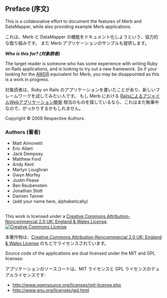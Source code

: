 ## Preface (序文)

This is a collaborative effort to document the features of Merb and DataMapper, 
while also providing example Merb applications.  

これは、Merb と DataMapper の機能をドキュメント化しようという、協力的な取り組みです。
また Merb アプリケーションのサンプルも提供します。

___Who is this for? (対象読者)___

The target reader is someone who has some experience with writing Ruby on Rails 
applications, and is looking to try out a new framework. So if your looking for 
the [AWDR](http://www.pragprog.com/titles/rails2) equivalent for Merb, you may 
be disappointed as this is a work in progress.

対象読者は、Ruby on Rails のアプリケーションを書いたことがあり、新しいフレームワークを試してみたい人です。
もし Merb における [RailsによるアジャイルWebアプリケーション開発](http://www.pragprog.com/titles/rails2) 相当のものを探しているなら、これはまだ執筆中なので、がっかりするかもしれません。

Copyright &copy; 2008 Respective Authors.

### Authors (著者)

* Matt Aimonetti
* Eric Allam
* Jack Dempsey
* Matthew Ford
* Andy Kent
* Martyn Loughran
* Gwyn Morfey
* Justin Pease
* Ben Reubenstein
* Jonathan Stott
* Damien Tanner
* (add your name here, alphabetically)

<br />
This work is licensed under a <a rel="license" href="http://creativecommons.org/licenses/by-nc/2.0/uk/">Creative Commons Attribution-Noncommercial 2.0 UK: England & Wales License</a>.<a rel="license" href="http://creativecommons.org/licenses/by-nc/2.0/uk/">

<img alt="Creative Commons License" style="border-width:0" src="http://i.creativecommons.org/l/by-nc/2.0/uk/88x31.png" />
</a>

本著作物は、<a rel="license" href="http://creativecommons.org/licenses/by-nc/2.0/uk/">Creative Commons Attribution-Noncommercial 2.0 UK: England & Wales License</a> のもとでライセンスされています。

Source code of the applications are dual licensed under the MIT and GPL licenses:

アプリケーションのソースコードは、MIT ライセンスと GPL ライセンスのデュアルライセンスです:

* http://www.opensource.org/licenses/mit-license.php
* http://www.gnu.org/licenses/gpl.html



